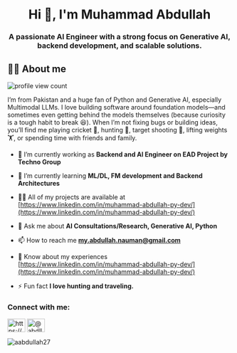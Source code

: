<h1 align="center">Hi 👋, I'm Muhammad Abdullah</h1>
<h3 align="center">A passionate AI Engineer with a strong focus on Generative AI, backend development, and scalable solutions.</h3>

## 🙋‍♂️ About me

![profile view count](https://komarev.com/ghpvc/?username=aabdullah27)

I’m from Pakistan and a huge fan of Python and Generative AI, especially Multimodal LLMs. I love building software around foundation models—and sometimes even getting behind the models themselves (because curiosity is a tough habit to break 😆). When I’m not fixing bugs or building ideas, you’ll find me playing cricket 🏏, hunting 🎯, target shooting 🔫, lifting weights 🏋️, or spending time with friends and family.

- 🔭 I’m currently working as **Backend and AI Engineer on EAD Project by Techno Group**

- 🌱 I’m currently learning **ML/DL, FM development and Backend Architectures**

- 👨‍💻 All of my projects are available at [https://www.linkedin.com/in/muhammad-abdullah-py-dev/](https://www.linkedin.com/in/muhammad-abdullah-py-dev/)

- 💬 Ask me about **AI Consultations/Research, Generative AI, Python**

- 📫 How to reach me **my.abdullah.nauman@gmail.com**

- 📄 Know about my experiences [https://www.linkedin.com/in/muhammad-abdullah-py-dev/](https://www.linkedin.com/in/muhammad-abdullah-py-dev/)

- ⚡ Fun fact **I love hunting and traveling.**

<h3 align="left">Connect with me:</h3>
<p align="left">
<a href="https://linkedin.com/in/https://www.linkedin.com/in/muhammad-abdullah-py-dev/" target="blank"><img align="center" src="https://raw.githubusercontent.com/rahuldkjain/github-profile-readme-generator/master/src/images/icons/Social/linked-in-alt.svg" alt="https://www.linkedin.com/in/muhammad-abdullah-py-dev/" height="30" width="40" /></a>
<a href="https://instagram.com/@abdllah._.27" target="blank"><img align="center" src="https://raw.githubusercontent.com/rahuldkjain/github-profile-readme-generator/master/src/images/icons/Social/instagram.svg" alt="@abdllah._.27" height="30" width="40" /></a>
</p>

<p><img align="left" src="https://github-readme-stats.vercel.app/api/top-langs?username=aabdullah27&show_icons=true&theme=dark&locale=en&layout=compact" alt="aabdullah27" /></p>
